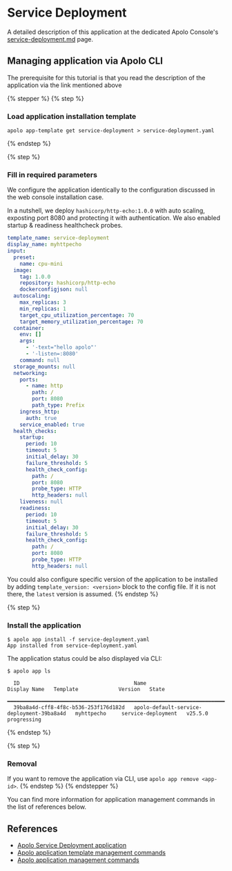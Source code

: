 # Service Deployment

A detailed description of this application at the dedicated Apolo Console's [service-deployment.md](../../../../apolo-console/apps/installable-apps/available-apps/service-deployment.md "mention") page.

## Managing application via Apolo CLI

The prerequisite for this tutorial is that you read the description of the application via the link mentioned above

{% stepper %}
{% step %}
### Load application installation template

```
apolo app-template get service-deployment > service-deployment.yaml
```
{% endstep %}

{% step %}
### **Fill in required parameters**

We configure the application identically to the configuration discussed in the web console installation case.

In a nutshell, we deploy `hashicorp/http-echo:1.0.0` with auto scaling, exposting port 8080 and protecting it with authentication. We also enabled startup & readiness healthcheck probes.&#x20;

```yaml
template_name: service-deployment
display_name: myhttpecho
input:
  preset:
    name: cpu-mini
  image:
    tag: 1.0.0
    repository: hashicorp/http-echo
    dockerconfigjson: null
  autoscaling:
    max_replicas: 3
    min_replicas: 1
    target_cpu_utilization_percentage: 70
    target_memory_utilization_percentage: 70
  container:
    env: []
    args:
      - '-text="hello apolo"'
      - '-listen=:8080'
    command: null
  storage_mounts: null
  networking:
    ports:
      - name: http
        path: /
        port: 8080
        path_type: Prefix
    ingress_http:
      auth: true
    service_enabled: true
  health_checks:
    startup:
      period: 10
      timeout: 5
      initial_delay: 30
      failure_threshold: 5
      health_check_config:
        path: /
        port: 8080
        probe_type: HTTP
        http_headers: null
    liveness: null
    readiness:
      period: 10
      timeout: 5
      initial_delay: 30
      failure_threshold: 5
      health_check_config:
        path: /
        port: 8080
        probe_type: HTTP
        http_headers: null
```

You could also configure specific version of the application to be installed by adding `template_version: <version>` block to the config file. If it is not there, the `latest` version is assumed.
{% endstep %}

{% step %}
### Install the application

```
$ apolo app install -f service-deployment.yaml 
App installed from service-deployment.yaml
```

The application status could be also displayed via CLI:

```
$ apolo app ls                                                    
                                                                                                                                                
  ID                                     Name                                        Display Name   Template             Version   State        
 ━━━━━━━━━━━━━━━━━━━━━━━━━━━━━━━━━━━━━━━━━━━━━━━━━━━━━━━━━━━━━━━━━━━━━━━━━━━━━━━━━━━━━━━━━━━━━━━━━━━━━━━━━━━━━━━━━━━━━━━━━━━━━━━━━━━━━━━━━━━━━━ 
  39ba8a4d-cff8-4f8c-b536-253f176d182d   apolo-default-service-deployment-39ba8a4d   myhttpecho     service-deployment   v25.5.0   progressing  

```
{% endstep %}

{% step %}
### Removal

If you want to remove the application via CLI, use `apolo app remove <app-id>`.
{% endstep %}
{% endstepper %}

You can find more information for application management commands in the list of references below.

## References

* [Apolo Service Deployment application](../../../../apolo-console/apps/installable-apps/available-apps/service-deployment.md)
* [Apolo application template management commands](https://app.gitbook.com/s/-MOkWy7dB5MDbkSII8iF/commands/app-template)
* [Apolo application management commands](https://app.gitbook.com/s/-MOkWy7dB5MDbkSII8iF/commands/app)
